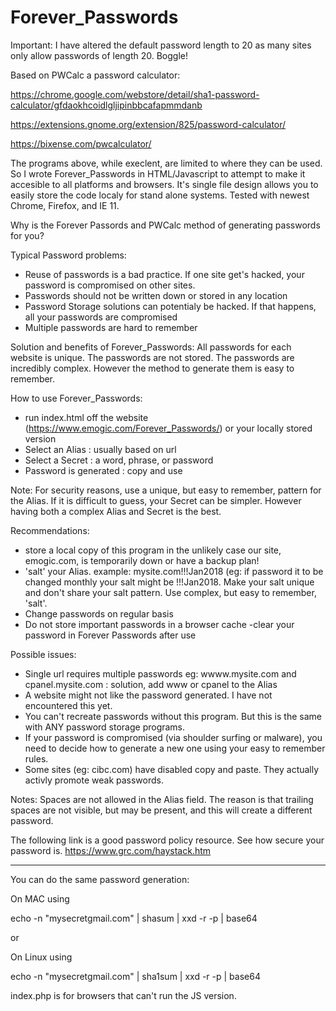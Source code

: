 # Forever_Passwords

Important: I have altered the default password length to 20 as many sites only allow passwords of length 20. Boggle!

Based on PWCalc a password calculator: 

https://chrome.google.com/webstore/detail/sha1-password-calculator/gfdaokhcoidlgljipinbbcafapmmdanb

https://extensions.gnome.org/extension/825/password-calculator/

https://bixense.com/pwcalculator/

The programs above, while execlent, are limited to where they can be used. So I wrote Forever_Passwords in HTML/Javascript to attempt to make it accesible to all platforms and browsers. It's single file design allows you to easily store the code localy for stand alone systems. Tested with newest Chrome, Firefox, and IE 11.

Why is the Forever Passords and PWCalc method of generating passwords for you?

Typical Password problems:
- Reuse of passwords is a bad practice. If one site get's hacked, your password is compromised on other sites.
- Passwords should not be written down or stored in any location
- Password Storage solutions can potentialy be hacked. If that happens, all your passwords are compromised 
- Multiple passwords are hard to remember

Solution and benefits of Forever_Passwords:
All passwords for each website is unique. The passwords are not stored. The passwords are incredibly complex. However the method to generate them is easy to remember.

How to use Forever_Passwords:
- run index.html off the website (https://www.emogic.com/Forever_Passwords/) or your locally stored version
- Select an Alias : usually based on url
- Select a Secret : a word, phrase, or password
- Password is generated : copy and use 

Note: For security reasons, use a unique, but easy to remember, pattern for the Alias. If it is difficult to guess, your Secret can be simpler. However having both a complex Alias and Secret is the best.

Recommendations:
- store a local copy of this program in the unlikely case our site, emogic.com, is temporarily down or have a backup plan!
- 'salt' your Alias. example: mysite.com!!!Jan2018 (eg: if password it to be changed monthly your salt might be !!!Jan2018. Make your salt unique and don't share your salt pattern. Use complex, but easy to remember, 'salt'.
- Change passwords on regular basis
- Do not store important passwords in a browser cache
-clear your password in Forever Passwords after use 

Possible issues:
- Single url requires multiple passwords eg: wwww.mysite.com and cpanel.mysite.com : solution, add www or cpanel to the Alias
- A website might not like the password generated. I have not encountered this yet.
- You can't recreate passwords without this program. But this is the same with ANY password storage programs.
- If your password is compromised (via shoulder surfing or malware), you need to decide how to generate a new one using your easy to remember rules.
- Some sites (eg: cibc.com) have disabled copy and paste. They actually activly promote weak passwords.

Notes: Spaces are not allowed in the Alias field. The reason is that trailing spaces are not visible, but may be present, and this will create a different password.

The following link is a good password policy resource. See how secure your password is.
https://www.grc.com/haystack.htm

---------------------

You can do the same password generation:

On MAC using

echo -n "mysecretgmail.com" | shasum | xxd -r -p | base64

or

On Linux using

echo -n "mysecretgmail.com" | sha1sum | xxd -r -p | base64

index.php is for browsers that can't run the JS version.
